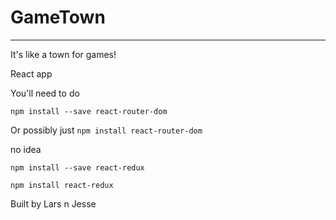 # GameTown
---
It's like a town for games!

React app

You'll need to do

`npm install --save react-router-dom`

Or possibly just
`npm install react-router-dom`

no idea

`npm install --save react-redux`

`npm install react-redux`


Built by Lars n Jesse
